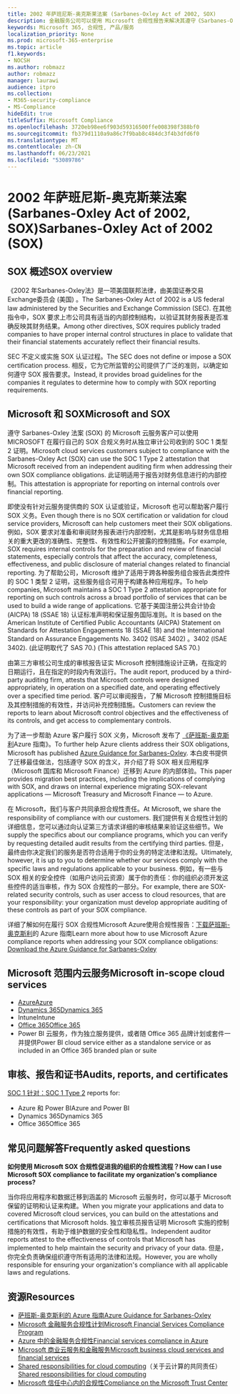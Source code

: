 ```yaml
---
title: 2002 年萨班尼斯-奥克斯莱法案 (Sarbanes-Oxley Act of 2002, SOX)
description: 金融服务公司可以使用 Microsoft 合规性报告来解决其遵守《Sarbanes-Oxley法的问题。
keywords: Microsoft 365, 合规性, 产品/服务
localization_priority: None
ms.prod: microsoft-365-enterprise
ms.topic: article
f1.keywords:
- NOCSH
ms.author: robmazz
author: robmazz
manager: laurawi
audience: itpro
ms.collection:
- M365-security-compliance
- MS-Compliance
hideEdit: true
titleSuffix: Microsoft Compliance
ms.openlocfilehash: 3720eb98ee6f903d59316500ffe008398f388bf0
ms.sourcegitcommit: fb379d1110a9a86c7f9bab8c484dc3f4b3dfd6f0
ms.translationtype: MT
ms.contentlocale: zh-CN
ms.lasthandoff: 06/23/2021
ms.locfileid: "53089786"
---
```

# <a name="sarbanes-oxley-act-of-2002-sox"></a><span data-ttu-id="3f847-104">2002 年萨班尼斯-奥克斯莱法案 (Sarbanes-Oxley Act of 2002, SOX)</span><span class="sxs-lookup"><span data-stu-id="3f847-104">Sarbanes-Oxley Act of 2002 (SOX)</span></span>

## <a name="sox-overview"></a><span data-ttu-id="3f847-105">SOX 概述</span><span class="sxs-lookup"><span data-stu-id="3f847-105">SOX overview</span></span>

<span data-ttu-id="3f847-106">《2002 年Sarbanes-Oxley法》是一项美国联邦法律，由美国证券交易Exchange委员会 (美国) 。</span><span class="sxs-lookup"><span data-stu-id="3f847-106">The Sarbanes-Oxley Act of 2002 is a US federal law administered by the Securities and Exchange Commission (SEC).</span></span> <span data-ttu-id="3f847-107">在其他指令中，SOX 要求上市公司具有适当的内部控制结构，以验证其财务报表是否准确反映其财务结果。</span><span class="sxs-lookup"><span data-stu-id="3f847-107">Among other directives, SOX requires publicly traded companies to have proper internal control structures in place to validate that their financial statements accurately reflect their financial results.</span></span>

<span data-ttu-id="3f847-108">SEC 不定义或实施 SOX 认证过程。</span><span class="sxs-lookup"><span data-stu-id="3f847-108">The SEC does not define or impose a SOX certification process.</span></span> <span data-ttu-id="3f847-109">相反，它为它所监管的公司提供了广泛的准则，以确定如何遵守 SOX 报告要求。</span><span class="sxs-lookup"><span data-stu-id="3f847-109">Instead, it provides broad guidelines for the companies it regulates to determine how to comply with SOX reporting requirements.</span></span>

## <a name="microsoft-and-sox"></a><span data-ttu-id="3f847-110">Microsoft 和 SOX</span><span class="sxs-lookup"><span data-stu-id="3f847-110">Microsoft and SOX</span></span>

<span data-ttu-id="3f847-111">遵守 Sarbanes-Oxley 法案 (SOX) 的 Microsoft 云服务客户可以使用 MICROSOFT 在履行自己的 SOX 合规义务时从独立审计公司收到的 SOC 1 类型 2 证明。</span><span class="sxs-lookup"><span data-stu-id="3f847-111">Microsoft cloud services customers subject to compliance with the Sarbanes-Oxley Act (SOX) can use the SOC 1 Type 2 attestation that Microsoft received from an independent auditing firm when addressing their own SOX compliance obligations.</span></span> <span data-ttu-id="3f847-112">此证明适用于报告对财务信息进行的内部控制。</span><span class="sxs-lookup"><span data-stu-id="3f847-112">This attestation is appropriate for reporting on internal controls over financial reporting.</span></span>

<span data-ttu-id="3f847-113">即使没有针对云服务提供商的 SOX 认证或验证，Microsoft 也可以帮助客户履行 SOX 义务。</span><span class="sxs-lookup"><span data-stu-id="3f847-113">Even though there is no SOX certification or validation for cloud service providers, Microsoft can help customers meet their SOX obligations.</span></span> <span data-ttu-id="3f847-114">例如，SOX 要求对准备和审阅财务报表进行内部控制，尤其是影响与财务信息相关的重大更改的准确性、完整性、有效性和公开披露的控制措施。</span><span class="sxs-lookup"><span data-stu-id="3f847-114">For example, SOX requires internal controls for the preparation and review of financial statements, especially controls that affect the accuracy, completeness, effectiveness, and public disclosure of material changes related to financial reporting.</span></span> <span data-ttu-id="3f847-115">为了帮助公司，Microsoft 维护了适用于跨各种服务组合报告此类控件的 SOC 1 类型 2 证明，这些服务组合可用于构建各种应用程序。</span><span class="sxs-lookup"><span data-stu-id="3f847-115">To help companies, Microsoft maintains a SOC 1 Type 2 attestation appropriate for reporting on such controls across a broad portfolio of services that can be used to build a wide range of applications.</span></span> <span data-ttu-id="3f847-116">它基于美国注册公共会计协会 (AICPA) 18 (SSAE 18) 认证标准声明和保证服务国际准则。</span><span class="sxs-lookup"><span data-stu-id="3f847-116">It is based on the American Institute of Certified Public Accountants (AICPA) Statement on Standards for Attestation Engagements 18 (SSAE 18) and the International Standard on Assurance Engagements No.</span></span> <span data-ttu-id="3f847-117">3402 (ISAE 3402) 。</span><span class="sxs-lookup"><span data-stu-id="3f847-117">3402 (ISAE 3402).</span></span> <span data-ttu-id="3f847-118"> (此证明取代了 SAS 70.) </span><span class="sxs-lookup"><span data-stu-id="3f847-118">(This attestation replaced SAS 70.)</span></span>

<span data-ttu-id="3f847-119">由第三方审核公司生成的审核报告证实 Microsoft 控制措施设计正确，在指定的日期运行，且在指定的时段内有效运行。</span><span class="sxs-lookup"><span data-stu-id="3f847-119">The audit report, produced by a third-party auditing firm, attests that Microsoft controls were designed appropriately, in operation on a specified date, and operating effectively over a specified time period.</span></span> <span data-ttu-id="3f847-120">客户可以审阅报告，了解 Microsoft 控制措施目标及其控制措施的有效性，并访问补充控制措施。</span><span class="sxs-lookup"><span data-stu-id="3f847-120">Customers can review the reports to learn about Microsoft control objectives and the effectiveness of its controls, and get access to complementary controls.</span></span>

<span data-ttu-id="3f847-121">为了进一步帮助 Azure 客户履行 SOX 义务，Microsoft 发布了 [《萨班斯-奥克斯利](https://aka.ms/Azure-SOX-Guide)Azure 指南》。</span><span class="sxs-lookup"><span data-stu-id="3f847-121">To further help Azure clients address their SOX obligations, Microsoft has published [Azure Guidance for Sarbanes-Oxley](https://aka.ms/Azure-SOX-Guide).</span></span> <span data-ttu-id="3f847-122">本白皮书提供了迁移最佳做法，包括遵守 SOX 的含义，并介绍了将 SOX 相关应用程序（Microsoft 国库和 Microsoft Finance）迁移到 Azure 的内部体验。</span><span class="sxs-lookup"><span data-stu-id="3f847-122">This paper provides migration best practices, including the implications of complying with SOX, and draws on internal experience migrating SOX-relevant applications — Microsoft Treasury and Microsoft Finance — to Azure.</span></span>

<span data-ttu-id="3f847-123">在 Microsoft，我们与客户共同承担合规性责任。</span><span class="sxs-lookup"><span data-stu-id="3f847-123">At Microsoft, we share the responsibility of compliance with our customers.</span></span> <span data-ttu-id="3f847-124">我们提供有关合规性计划的详细信息，您可以通过向认证第三方请求详细的审核结果来验证这些细节。</span><span class="sxs-lookup"><span data-stu-id="3f847-124">We supply the specifics about our compliance programs, which you can verify by requesting detailed audit results from the certifying third parties.</span></span> <span data-ttu-id="3f847-125">但是，最终由你决定我们的服务是否符合适用于你的业务的特定法律和法规。</span><span class="sxs-lookup"><span data-stu-id="3f847-125">Ultimately, however, it is up to you to determine whether our services comply with the specific laws and regulations applicable to your business.</span></span> <span data-ttu-id="3f847-126">例如，有一些与 SOX 相关的安全控件（如用户访问云资源）属于你的责任：你的组织必须开发这些控件的适当审核，作为 SOX 合规性的一部分。</span><span class="sxs-lookup"><span data-stu-id="3f847-126">For example, there are SOX-related security controls, such as user access to cloud resources, that are your responsibility: your organization must develop appropriate auditing of these controls as part of your SOX compliance.</span></span>

<span data-ttu-id="3f847-127">详细了解如何在履行 SOX 合规性Microsoft Azure使用合规性报告：[下载萨班斯-奥克斯利](https://aka.ms/Azure-SOX-Guide)的 Azure 指南</span><span class="sxs-lookup"><span data-stu-id="3f847-127">Learn more about how to use Microsoft Azure compliance reports when addressing your SOX compliance obligations: [Download the Azure Guidance for Sarbanes-Oxley](https://aka.ms/Azure-SOX-Guide)</span></span>

## <a name="microsoft-in-scope-cloud-services"></a><span data-ttu-id="3f847-128">Microsoft 范围内云服务</span><span class="sxs-lookup"><span data-stu-id="3f847-128">Microsoft in-scope cloud services</span></span>

- [<span data-ttu-id="3f847-129">Azure</span><span class="sxs-lookup"><span data-stu-id="3f847-129">Azure</span></span>](https://aka.ms/AzureCompliance)
- [<span data-ttu-id="3f847-130">Dynamics 365</span><span class="sxs-lookup"><span data-stu-id="3f847-130">Dynamics 365</span></span>](https://aka.ms/d365-compliance-list)
- <span data-ttu-id="3f847-131">Intune</span><span class="sxs-lookup"><span data-stu-id="3f847-131">Intune</span></span>
- [<span data-ttu-id="3f847-132">Office 365</span><span class="sxs-lookup"><span data-stu-id="3f847-132">Office 365</span></span>](https://go.microsoft.com/fwlink/p/?LinkID=2077751)
- <span data-ttu-id="3f847-133">Power BI 云服务，作为独立服务提供，或者随 Office 365 品牌计划或套件一并提供</span><span class="sxs-lookup"><span data-stu-id="3f847-133">Power BI cloud service either as a standalone service or as included in an Office 365 branded plan or suite</span></span>

## <a name="audits-reports-and-certificates"></a><span data-ttu-id="3f847-134">审核、报告和证书</span><span class="sxs-lookup"><span data-stu-id="3f847-134">Audits, reports, and certificates</span></span>

<span data-ttu-id="3f847-135">[SOC 1 针对：](offering-SOC.md)</span><span class="sxs-lookup"><span data-stu-id="3f847-135">[SOC 1 Type 2](offering-SOC.md) reports for:</span></span>

- <span data-ttu-id="3f847-136">Azure 和 Power BI</span><span class="sxs-lookup"><span data-stu-id="3f847-136">Azure and Power BI</span></span>
- <span data-ttu-id="3f847-137">Dynamics 365</span><span class="sxs-lookup"><span data-stu-id="3f847-137">Dynamics 365</span></span>
- <span data-ttu-id="3f847-138">Office 365</span><span class="sxs-lookup"><span data-stu-id="3f847-138">Office 365</span></span>

## <a name="frequently-asked-questions"></a><span data-ttu-id="3f847-139">常见问题解答</span><span class="sxs-lookup"><span data-stu-id="3f847-139">Frequently asked questions</span></span>

<span data-ttu-id="3f847-140">**如何使用 Microsoft SOX 合规性促进我的组织的合规性流程？**</span><span class="sxs-lookup"><span data-stu-id="3f847-140">**How can I use Microsoft SOX compliance to facilitate my organization's compliance process?**</span></span>

<span data-ttu-id="3f847-141">当你将应用程序和数据迁移到涵盖的 Microsoft 云服务时，你可以基于 Microsoft 保留的证明和认证来构建。</span><span class="sxs-lookup"><span data-stu-id="3f847-141">When you migrate your applications and data to covered Microsoft cloud services, you can build on the attestations and certifications that Microsoft holds.</span></span> <span data-ttu-id="3f847-142">独立审核员报告证明 Microsoft 实施的控制措施的有效性，有助于维护数据的安全性和隐私性。</span><span class="sxs-lookup"><span data-stu-id="3f847-142">Independent auditor reports attest to the effectiveness of controls that Microsoft has implemented to help maintain the security and privacy of your data.</span></span> <span data-ttu-id="3f847-143">但是，你完全负责确保组织遵守所有适用的法律和法规。</span><span class="sxs-lookup"><span data-stu-id="3f847-143">However, you are wholly responsible for ensuring your organization's compliance with all applicable laws and regulations.</span></span>

## <a name="resources"></a><span data-ttu-id="3f847-144">资源</span><span class="sxs-lookup"><span data-stu-id="3f847-144">Resources</span></span>

- [<span data-ttu-id="3f847-145">萨班斯-奥克斯利的 Azure 指南</span><span class="sxs-lookup"><span data-stu-id="3f847-145">Azure Guidance for Sarbanes-Oxley</span></span>](https://aka.ms/Azure-SOX-Guide)
- [<span data-ttu-id="3f847-146">Microsoft 金融服务合规性计划</span><span class="sxs-lookup"><span data-stu-id="3f847-146">Microsoft Financial Services Compliance Program</span></span>](https://www.microsoft.com/download/details.aspx?id=55332)
- [<span data-ttu-id="3f847-147">Azure 中的金融服务合规性</span><span class="sxs-lookup"><span data-stu-id="3f847-147">Financial services compliance in Azure</span></span>](https://azure.microsoft.com/resources/videos/azurecon-2015-financial-services-compliance-in-azure/)
- [<span data-ttu-id="3f847-148">Microsoft 商业云服务和金融服务</span><span class="sxs-lookup"><span data-stu-id="3f847-148">Microsoft business cloud services and financial services</span></span>](https://www.microsoft.com/trustcenter/cloudservices/financialservices)
- <span data-ttu-id="3f847-149">[Shared responsibilities for cloud computing](https://aka.ms/sharedresponsibility)（关于云计算的共同责任）</span><span class="sxs-lookup"><span data-stu-id="3f847-149">[Shared responsibilities for cloud computing](https://aka.ms/sharedresponsibility)</span></span>
- [<span data-ttu-id="3f847-150">Microsoft 信任中心内的合规性</span><span class="sxs-lookup"><span data-stu-id="3f847-150">Compliance on the Microsoft Trust Center</span></span>](https://www.microsoft.com/trust-center/compliance/compliance-overview)
